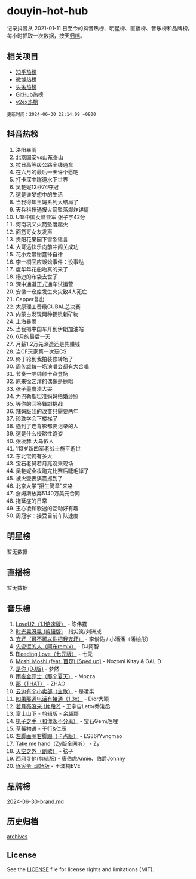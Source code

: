 # douyin-hot-hub

记录抖音从 2021-01-11 日至今的抖音热榜、明星榜、直播榜、音乐榜和品牌榜。每小时抓取一次数据，按天[归档](archives)。

## 相关项目

- [知乎热榜](https://github.com/lonnyzhang423/zhihu-hot-hub)
- [微博热榜](https://github.com/lonnyzhang423/weibo-hot-hub)
- [头条热榜](https://github.com/lonnyzhang423/toutiao-hot-hub)
- [GitHub热榜](https://github.com/lonnyzhang423/github-hot-hub)
- [v2ex热榜](https://github.com/lonnyzhang423/v2ex-hot-hub)


`更新时间：2024-06-30 22:14:09 +0800`

## 抖音热榜

1. 洛阳暴雨
1. 北京国安vs山东泰山
1. 拉日高等级公路全线通车
1. 在六月的最后一天许个愿吧
1. 打卡深中隧道水下世界
1. 吴艳妮12秒74夺冠
1. 这是谁梦想中的生活
1. 当我得知王妈系列大结局了
1. 天兵科技通报火箭坠落爆炸详情
1. U18中国女篮亚军 张子宇42分
1. 河南巩义火箭坠落起火
1. 面筋哥女友发声
1. 贵阳花果园下雪系谣言
1. 大哥远快乐向前冲闯关成功
1. 花小龙带谢霆锋自律
1. 李一桐回应蜈蚣事件：没事哒
1. 度华年花船吻真的来了
1. 杨迪的布袋去世了
1. 深中通道正式通车试运营
1. 安徽一仓库发生火灾致4人死亡
1. Capper复出
1. 太原理工晋级CUBAL总决赛
1. 内蒙古发现两种铌钪新矿物
1. 上海暴雨
1. 当我把中国车开到伊朗加油站
1. 6月的最后一天
1. 月薪1.2万先深造还是先赚钱
1. 当CF玩家第一次玩CS
1. 终于轮到我拍装修转场了
1. 周传雄每一场演唱会都有大合唱
1. 节奏一响纯颜卡点登场
1. 原来徐艺洋的偶像是鹿晗
1. 张子墨崩溃大哭
1. 为巴勒斯坦准妈妈拍婚纱照
1. 等你的回答舞蹈挑战
1. 辣妈版我的改变只需要两年
1. 珍珠学会下楼梯了
1. 遇到了连背影都要记录的人
1. 这是什么侵略性跑姿
1. 张凌赫 大鸟依人
1. 113岁新四军老战士施平逝世
1. 东北馄饨有多大
1. 宝石老舅若月亮没来现场
1. 吴艳妮全妆跑完比赛后睫毛掉了
1. 被火壶表演震撼到了
1. 北京大学“招生简章”来咯
1. 詹姆斯放弃5140万美元合同
1. 拖延症的日常
1. 王心凌和歌迷的互动好有趣
1. 周冠宇：接受目前车队速度

## 明星榜

暂无数据

## 直播榜

暂无数据

## 音乐榜

1. [LoveU2（1.1倍速版）](https://sf5-hl-cdn-tos.douyinstatic.com/obj/tos-cn-ve-2774/oQMeDffLaEmgMwgCOEMAFCI6INzoFPgWdD0rsa) - 陈伟霆
1. [时光晃呀晃 (剪辑版)](https://sf27-cdn-tos.douyinstatic.com/obj/tos-cn-ve-2774/o8ACeQem3gwI1x3GIYGAfKG0LJebKFRJDwRwyW) - 指尖笑/刘洲成
1. [宠坏（可不可以你把我宠坏）](https://sf5-hl-cdn-tos.douyinstatic.com/obj/tos-cn-ve-2774/ocWI8ft2gd0rAfXKzvKGeMQM6fVLTLfA8UJzwl) - 李俊佑 / 小潘潘（潘柚彤）
1. [先说谎的人（阿布remix）](https://sf3-cdn-tos.douyinstatic.com/obj/tos-cn-ve-2774/owQtOFmAzBgxBKDOYfeCTQTgE9cDORrOQqmCZy) - DJ阿智
1. [Bleeding Love（七元版）](https://sf5-hl-cdn-tos.douyinstatic.com/obj/tos-cn-ve-2774/oEgC9eZFHQ1MfSRnrfkzFp8AayDWqAQMABBgUs) - 七元
1. [Moshi Moshi (feat. 百足) [Sped up]](https://sf6-cdn-tos.douyinstatic.com/obj/tos-cn-ve-2774/ocCPFQcXJLeroaIdQLIGAoeeYM3OAUYGDguHXz) - Nozomi Kitay & GAL D
1. [是你 (DJ版)](https://sf3-cdn-tos.douyinstatic.com/obj/tos-cn-ve-2774/1ec766e572b34c42853ce6315d426850) - 梦然
1. [雨夜金菲士（那个夏天）](https://sf6-cdn-tos.douyinstatic.com/obj/tos-cn-ve-2774/osPmPLDWQBBE2Z6bftCgYwkFaF4pEYEneXaZQs) - Mozza
1. [那（THAT）](https://sf27-cdn-tos.douyinstatic.com/obj/tos-cn-ve-2774/oIIWGeBZCnlGx9tl0gFlCfwlQbj7QWAD8HYAGg) - ZHAO
1. [云边有个小卖部（主歌）](https://sf3-cdn-tos.douyinstatic.com/obj/tos-cn-ve-2774/okvgzOZylLA4WYUHkAhpy5DrCiqAmBjiMIkJp) - 是凌柒
1. [如果那通电话有接通（1.3x）](https://sf5-hl-cdn-tos.douyinstatic.com/obj/tos-cn-ve-2774/ocJeJKhUhAJG8EYZiEFfGFAPkD3beMQ5mwDv1e) - Dior大颖
1. [若月亮没来 (片段2)](https://sf3-cdn-tos.douyinstatic.com/obj/tos-cn-ve-2774/ocQavLLjkCOeDxGyYeIMGgNAIwJ0QXE1Ve3Fzv) - 王宇宙Leto/乔浚丞
1. [富士山下 - 剪辑版](https://sf3-cdn-tos.douyinstatic.com/obj/tos-cn-ve-2774/o4QGmeUZhQXvtC5BDkogeQni8WbdCBUJEYI12v) - 余超颖
1. [执子之手（和你永不分离）](https://sf5-hl-cdn-tos.douyinstatic.com/obj/tos-cn-ve-2774/oU4mUWISThYfqtA61VOl8PAQGeK2LGGQfFCZfY) - 宝石Gem\哩哩
1. [草莓物语](https://sf6-cdn-tos.douyinstatic.com/obj/tos-cn-ve-2774/okynhJ7jEAIIZBfsLgYMEI8QC3WbQNN66RKzhT) - 于行&仁辰
1. [左脚画圈右脚踢（卡点版）](https://sf3-cdn-tos.douyinstatic.com/obj/tos-cn-ve-2774/oAoAIr8BJv8B7W4CEBMsaSfDWrAiF4izwIDMJg) - ES86/Yvngmao
1. [Take me hand（Zy版全网听）](https://sf5-hl-cdn-tos.douyinstatic.com/obj/tos-cn-ve-2774/owyUoUuVpA1I7BiszAYMSqbGseWQw8P7Ea2BiR) - Zy
1. [天空之外（副歌）](https://sf5-hl-cdn-tos.douyinstatic.com/obj/tos-cn-ve-2774/oAYn0BTp8jS8iSyZSHMUWAikyvAWI1c7aiJTr) - 弦子
1. [西厢寻他(剪辑版)](https://sf5-hl-cdn-tos.douyinstatic.com/obj/tos-cn-ve-2774/oUsAVfAQKlRNxEv5qxvIB8o5qmIWUcXbzJKJhw) - 唐伯虎Annie、伯爵Johnny
1. [逐客令_现场版](https://sf6-cdn-tos.douyinstatic.com/obj/tos-cn-ve-2774/okjvqFftEMAIgLPvI8f4MT5CZVyxmDQdBOwjBv) - 王澳楠EVE

## 品牌榜

[2024-06-30-brand.md](archives/2024-06-30-brand.md)

## 历史归档

[archives](archives)

## License

See the [LICENSE](LICENSE) file for license rights and limitations (MIT).
